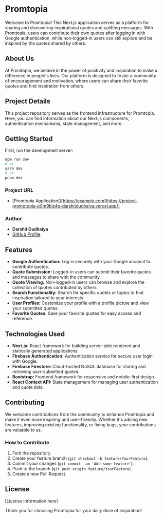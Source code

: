 # Promtopia 

Welcome to Promtopia! This Next.js application serves as a platform for sharing and discovering inspirational quotes and uplifting messages. With Promtopia, users can contribute their own quotes after logging in with Google authentication, while non-logged-in users can still explore and be inspired by the quotes shared by others.

## About Us

At Promtopia, we believe in the power of positivity and inspiration to make a difference in people's lives. Our platform is designed to foster a community of encouragement and motivation, where users can share their favorite quotes and find inspiration from others.

## Project Details

This project repository serves as the frontend infrastructure for Promtopia. Here, you can find information about our Next.js components, authentication mechanisms, state management, and more.

## Getting Started

First, run the development server:

```bash
npm run dev
# or
yarn dev
# or
pnpm dev
```


### Project URL

- [Promtopia Application]([https://example.com](https://project-promptopia-p0m9bjz4e-darshitdudhaiya.vercel.app/)

### Author

- **Darshit Dudhaiya**
- [GitHub Profile](https://github.com/darshitdudhaiya)

## Features

- **Google Authentication:** Log in securely with your Google account to contribute quotes.
- **Quote Submission:** Logged-in users can submit their favorite quotes and messages to share with the community.
- **Quote Viewing:** Non-logged-in users can browse and explore the collection of quotes contributed by others.
- **Search Functionality:** Search for specific quotes or topics to find inspiration tailored to your interests.
- **User Profiles:** Customize your profile with a profile picture and view your submitted quotes.
- **Favorite Quotes:** Save your favorite quotes for easy access and reference.

## Technologies Used

- **Next.js:** React framework for building server-side rendered and statically generated applications.
- **Firebase Authentication:** Authentication service for secure user login with Google.
- **Firebase Firestore:** Cloud-hosted NoSQL database for storing and retrieving user-submitted quotes.
- **Bootstrap:** Frontend framework for responsive and mobile-first design.
- **React Context API:** State management for managing user authentication and quote data.

## Contributing

We welcome contributions from the community to enhance Promtopia and make it even more inspiring and user-friendly. Whether it's adding new features, improving existing functionality, or fixing bugs, your contributions are valuable to us.

### How to Contribute

1. Fork the repository.
2. Create your feature branch (`git checkout -b feature/YourFeature`).
3. Commit your changes (`git commit -am 'Add some feature'`).
4. Push to the branch (`git push origin feature/YourFeature`).
5. Create a new Pull Request.

## License

[License information here]

Thank you for choosing Promtopia for your daily dose of inspiration!

